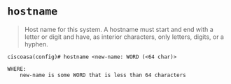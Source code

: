 # `hostname`

> Host name for this system. A hostname must start and end with
> a letter or digit and have, as interior characters, only
> letters, digits, or a hyphen.

```
ciscoasa(config)# hostname <new-name: WORD (<64 char)>

WHERE:
    new-name is some WORD that is less than 64 characters
```
